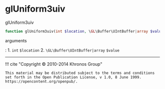 # glUniform3uiv
glUniform3uiv

```php
function glUniform3uiv(int $location, \GL\Buffer\UIntBuffer|array $value) : void
```



arguments

:    1. `int` `$location` 
    2. `\GL\Buffer\UIntBuffer|array` `$value` 



---
     

!!! cite "Copyright © 2010-2014 Khronos Group"

    This material may be distributed subject to the terms and conditions set forth in the Open Publication License, v 1.0, 8 June 1999. https://opencontent.org/openpub/.